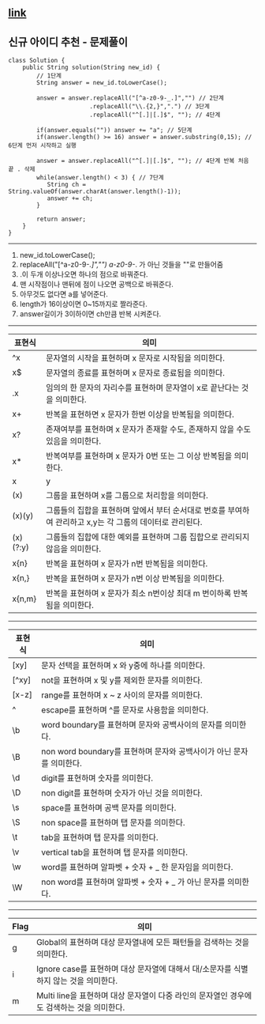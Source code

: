 ## [link](https://school.programmers.co.kr/learn/courses/30/lessons/72410)

## 신규 아이디 추천 - 문제풀이

```
class Solution {
    public String solution(String new_id) {
        // 1단계
        String answer = new_id.toLowerCase();
        
        answer = answer.replaceAll("[^a-z0-9-_.]","") // 2단계
                       .replaceAll("\\.{2,}",".") // 3단계
                       .replaceAll("^[.]|[.]$", ""); // 4단계
    
        if(answer.equals("")) answer += "a"; // 5단계
        if(answer.length() >= 16) answer = answer.substring(0,15); // 6단계 먼저 시작하고 실행 
        
        answer = answer.replaceAll("^[.]|[.]$", ""); // 4단계 반복 처음 끝 . 삭제
        while(answer.length() < 3) { // 7단계
           String ch = String.valueOf(answer.charAt(answer.length()-1));
           answer += ch;
        }
        
        return answer;
    }
}
```
---
1. new_id.toLowerCase();
2. replaceAll("[^a-z0-9-_.]","") a-z0-9-_. 가 아닌 것들을 ""로 만들어줌
3. .이 두개 이상나오면 하나의 점으로 바꿔준다.
4. 맨 시작점이나 맨뒤에 점이 나오면 공백으로 바꿔준다.
5. 아무것도 없다면 a를 넣어준다.
6. length가 16이상이면 0~15까지로 짤라준다.
7. answer길이가 3이하이면 ch만큼 반복 시켜준다.

---

| 표현식      | 의미                                                            |                                                          
|----------|---------------------------------------------------------------|
| ^x       | 문자열의 시작을 표현하며 x 문자로 시작됨을 의미한다.                                |
| x$       | 문자열의 종료를 표현하며 x 문자로 종료됨을 의미한다.                                |
| .x       | 임의의 한 문자의 자리수를 표현하며 문자열이 x로 끝난다는 것을 의미한다.                     |
| x+       | 반복을 표현하면 x 문자가 한번 이상을 반복됨을 의미한다.                              |
| x?       | 존재여부를 표현하며 x 문자가 존재할 수도, 존재하지 않을 수도 있음을 의미한다.                 |
| x*       | 반복여부를 표현하며 x 문자가 0번 또는 그 이상 반복됨을 의미한다.                        |
| x        | y                                                             | or를 표현하며 x 또는 y 문자가 존재함을 의미한다. |
| (x)      | 그룹을 표현하며 x를 그룹으로 처리함을 의미한다.                                   |
| (x)(y)   | 그룹들의 집합을 표현하며 앞에서 부터 순서대로 번호를 부여하여 관리하고 x,y는 각 그룹의 데이터로 관리된다. |
| (x)(?:y) | 그룹들의 집합에 대한 예외를 표현하며 그룹 집합으로 관리되지 않음을 의미한다.                   |
| x{n}     | 반복을 표현하며 x 문자가 n번 반복됨을 의미한다.                                  |
| x{n,}    | 반복을 표현하며 x 문자가 n번 이상 반복됨을 의미한다.                               |
| x{n,m}   | 반복을 표현하며 x 문자가 최소 n번이상 최대 m 번이하록 반복됨을 의미한다.                   |

---
| 표현식   | 의미                                             |
|-------|------------------------------------------------|
| [xy]  | 문자 선택을 표현하며 x 와 y중에 하나를 의미한다.                  |
| [^xy] | not을 표현하며 x 및 y를 제외한 문자를 의미한다.                 |
| [x-z] | range를 표현하며 x ~ z 사이의 문자를 의미한다.                |
| \^    | escape를 표현하며 ^를 문자로 사용함을 의미한다.                 |
| \b    | word boundary를 표현하며 문자와 공백사이의 문자를 의미한다.        |
| \B    | non word boundary를 표현하며 문자와 공백사이가 아닌 문자를 의미한다. |
| \d    | digit를 표현하며 숫자를 의미한다.                          |
| \D    | non digit를 표현하며 숫자가 아닌 것을 의미한다.                |
| \s    | space를 표현하며 공백 문자를 의미한다.                       |
| \S    | non space를 표현하며 탭 문자를 의미한다.                    |
| \t    | tab을 표현하며 탭 문자를 의미한다.                          |
| \v    | vertical tab을 표현하며 탭 문자를 의미한다.                 |
| \w    | word를 표현하며 알파벳 + 숫자 + _ 한 문자임을 의미한다.           |
| \W    | non word를 표현하며 알파벳 + 숫자 + _ 가 아닌 문자를 의미한다.     |

---

| Flag | 의미                                                      |
|------|---------------------------------------------------------|
| g    | Global의 표현하며 대상 문자열내에 모든 패턴들을 검색하는 것을 의미한다.             |
| i    | Ignore case를 표현하며 대상 문자열에 대해서 대/소문자를 식별하지 않는 것을 의미한다.   |
| m    | Multi line을 표현하며 대상 문자열이 다중 라인의 문자열인 경우에도 검색하는 것을 의미한다. |